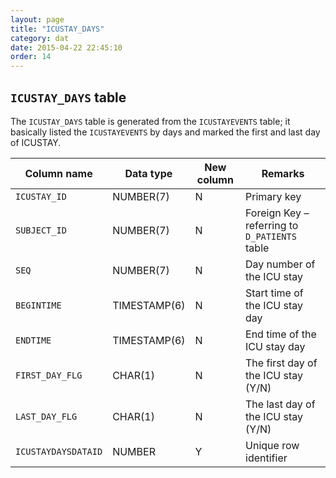 ```yaml
---
layout: page
title: "ICUSTAY_DAYS"
category: dat
date: 2015-04-22 22:45:10
order: 14
---
```


## ```ICUSTAY_DAYS``` table

The ```ICUSTAY_DAYS``` table is generated from the ```ICUSTAYEVENTS``` table; it basically listed the ```ICUSTAYEVENTS``` by days and marked the first and last day of ICUSTAY.

Column name | Data type | New column | Remarks
--- | --- | --- | ---
```ICUSTAY_ID``` | NUMBER(7) | N | Primary key
```SUBJECT_ID``` | NUMBER(7) | N | Foreign Key – referring to ```D_PATIENTS``` table
```SEQ``` | NUMBER(7) | N | Day number of the ICU stay
```BEGINTIME``` | TIMESTAMP(6) | N | Start time of the ICU stay day
```ENDTIME``` | TIMESTAMP(6) | N | End time of the ICU stay day
```FIRST_DAY_FLG``` | CHAR(1) | N | The first day of the ICU stay (Y/N)
```LAST_DAY_FLG``` | CHAR(1) | N | The last day of the ICU stay (Y/N)
```ICUSTAYDAYSDATAID``` | NUMBER | Y | Unique row identifier
